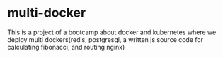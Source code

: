 # multi-docker
This is a project of a bootcamp about docker and kubernetes where we deploy multi dockers(redis, postgresql, a written js source code for calculating fibonacci, and routing nginx) 
